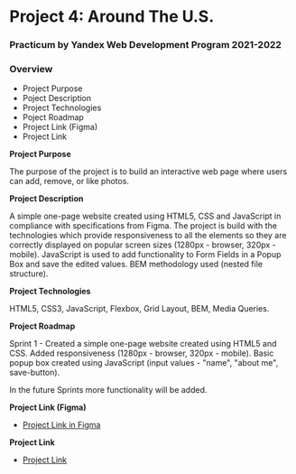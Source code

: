 # Project 4: Around The U.S.

### Practicum by Yandex Web Development Program 2021-2022

### Overview

* Project Purpose
* Poject Description
* Project Technologies
* Poject Roadmap
* Project Link (Figma)
* Project Link


**Project Purpose**

The purpose of the project is to build an interactive web page where users can add, remove, or like photos.

**Project Description**

A simple one-page website created using HTML5, CSS and JavaScript in compliance with specifications from Figma. The project is build with the technologies which provide responsiveness to all the elements so they are correctly displayed on popular screen sizes (1280px - browser, 320px - mobile). JavaScript is used to add functionality to Form Fields in a Popup Box and save the edited values. BEM methodology used (nested file structure). 

**Project Technologies**

HTML5, CSS3, JavaScript, Flexbox, Grid Layout, BEM, Media Queries. 

**Project Roadmap**

Sprint 1 - Created a simple one-page website created using HTML5 and CSS. Added responsiveness (1280px - browser, 320px - mobile). Basic popup box created using JavaScript (input values - "name", "about me", save-button). 

In the future Sprints more functionality will be added.

**Project Link (Figma)**

* [Project Link in Figma](https://www.figma.com/file/SurN1jaeEQIhuZEDMhmWWf/Sprint-4-Around-The-U.S.-desktop-mobile?node-id=0%3A1)

**Project Link**
* [Project Link](https://mariakonstantinov.github.io/web_project_4/)